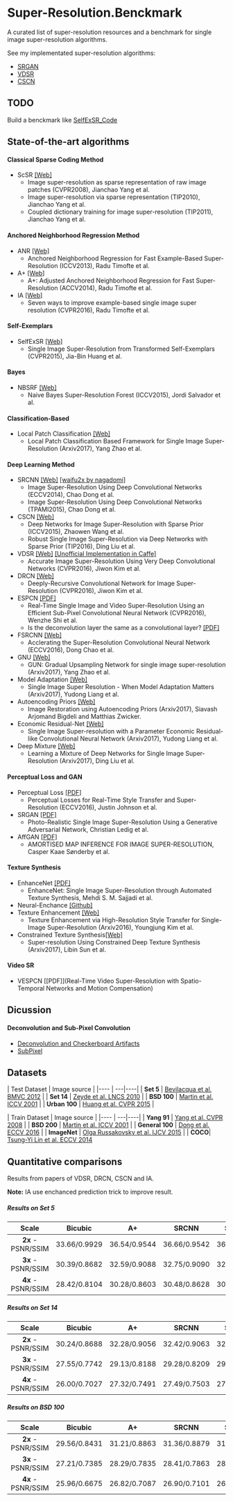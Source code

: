 # Super-Resolution.Benckmark
A curated list of super-resolution resources and a benchmark for single image super-resolution algorithms.

See my implementated super-resolution algorithms:

+ [SRGAN](https://github.com/huangzehao/torch-srgan)
+ [VDSR](https://github.com/huangzehao/caffe-vdsr)
+ [CSCN](https://github.com/huangzehao/SCN_Matlab)

## TODO
Build a benckmark like [SelfExSR_Code](https://sites.google.com/site/jbhuang0604/publications/struct_sr)

## State-of-the-art algorithms
#### Classical Sparse Coding Method
 * ScSR [[Web]](http://www.ifp.illinois.edu/~jyang29/ScSR.htm)
   * Image super-resolution as sparse representation of raw image patches (CVPR2008), Jianchao Yang et al.
   * Image super-resolution via sparse representation (TIP2010), Jianchao Yang et al.
   * Coupled dictionary training for image super-resolution (TIP2011), Jianchao Yang et al.
 
#### Anchored Neighborhood Regression Method
 * ANR [[Web]](http://www.vision.ee.ethz.ch/~timofter/ICCV2013_ID1774_SUPPLEMENTARY/index.html)
   * Anchored Neighborhood Regression for Fast Example-Based Super-Resolution (ICCV2013), Radu Timofte et al.
 * A+ [[Web]](http://www.vision.ee.ethz.ch/~timofter/ACCV2014_ID820_SUPPLEMENTARY/)
   * A+: Adjusted Anchored Neighborhood Regression for Fast Super-Resolution (ACCV2014), Radu Timofte et al.
 * IA [[Web]](http://www.vision.ee.ethz.ch/~timofter/CVPR2016_ID769_SUPPLEMENTARY/index.html)
   * Seven ways to improve example-based single image super resolution (CVPR2016), Radu Timofte et al.
 
#### Self-Exemplars
 * SelfExSR [[Web]](https://sites.google.com/site/jbhuang0604/publications/struct_sr)
   * Single Image Super-Resolution from Transformed Self-Exemplars (CVPR2015), Jia-Bin Huang et al.
 
#### Bayes
 * NBSRF [[Web]](http://jordisalvador-image.blogspot.com/2015/08/iccv-2015.html)
   * Naive Bayes Super-Resolution Forest (ICCV2015), Jordi Salvador et al.

#### Classification-Based
 * Local Patch Classification [[Web]](https://arxiv.org/abs/1703.04088)
   * Local Patch Classification Based Framework for Single Image Super-Resolution (Arxiv2017), Yang Zhao et al.

#### Deep Learning Method
 * SRCNN [[Web]](http://mmlab.ie.cuhk.edu.hk/projects/SRCNN.html) [[waifu2x by nagadomi]](https://github.com/nagadomi/waifu2x)
   * Image Super-Resolution Using Deep Convolutional Networks (ECCV2014), Chao Dong et al.
   * Image Super-Resolution Using Deep Convolutional Networks (TPAMI2015), Chao Dong et al.
 * CSCN [[Web]](http://www.ifp.illinois.edu/~dingliu2/iccv15/)
   * Deep Networks for Image Super-Resolution with Sparse Prior (ICCV2015), Zhaowen Wang et al.
   * Robust Single Image Super-Resolution via Deep Networks with Sparse Prior (TIP2016), Ding Liu et al.
 * VDSR [[Web]](http://cv.snu.ac.kr/research/VDSR/) [[Unofficial Implementation in Caffe]](https://github.com/huangzehao/caffe-vdsr)
   * Accurate Image Super-Resolution Using Very Deep Convolutional Networks (CVPR2016), Jiwon Kim et al.
 * DRCN [[Web]](http://cv.snu.ac.kr/research/DRCN/)
   * Deeply-Recursive Convolutional Network for Image Super-Resolution (CVPR2016), Jiwon Kim et al. 
 * ESPCN [[PDF]](http://www.cv-foundation.org/openaccess/content_cvpr_2016/papers/Shi_Real-Time_Single_Image_CVPR_2016_paper.pdf)
   * Real-Time Single Image and Video Super-Resolution Using an Efficient Sub-Pixel Convolutional Neural Network (CVPR2016), Wenzhe Shi et al.
   * Is the deconvolution layer the same as a convolutional layer? [[PDF]](https://arxiv.org/ftp/arxiv/papers/1609/1609.07009.pdf)
 * FSRCNN [[Web]](http://mmlab.ie.cuhk.edu.hk/projects/FSRCNN.html)
   * Acclerating the Super-Resolution Convolutional Neural Network (ECCV2016), Dong Chao et al.
 * GNU [[Web]](https://arxiv.org/abs/1703.04244)
   * GUN: Gradual Upsampling Network for single image super-resolution (Arxiv2017), Yang Zhao et al.
 * Model Adaptation [[Web]](https://arxiv.org/abs/1703.10889)
   * Single Image Super Resolution - When Model Adaptation Matters (Arxiv2017), Yudong Liang et al.
 * Autoencoding Priors [[Web]](https://arxiv.org/abs/1703.09964)
   * Image Restoration using Autoencoding Priors (Arxiv2017), Siavash Arjomand Bigdeli and Matthias Zwicker.
 * Economic Residual-Net [[Web]](https://arxiv.org/abs/1703.08173)
   * Single Image Super-resolution with a Parameter Economic Residual-like Convolutional Neural Network (Arxiv2017), Yudong Liang et al.
 * Deep Mixture [[Web]](https://arxiv.org/abs/1701.00823)
   * Learning a Mixture of Deep Networks for Single Image Super-Resolution (Arxiv2017), Ding Liu et al.
   
#### Perceptual Loss and GAN
 * Perceptual Loss [[PDF]](http://cs.stanford.edu/people/jcjohns/papers/eccv16/JohnsonECCV16.pdf)
   * Perceptual Losses for Real-Time Style Transfer and Super-Resolution (ECCV2016), Justin Johnson et al.
 * SRGAN [[PDF]](https://arxiv.org/abs/1609.04802)
   * Photo-Realistic Single Image Super-Resolution Using a Generative Adversarial Network, Christian Ledig et al.
 * AffGAN [[PDF]](https://arxiv.org/pdf/1610.04490.pdf)
   * AMORTISED MAP INFERENCE FOR IMAGE SUPER-RESOLUTION, Casper Kaae Sønderby et al.
#### Texture Synthesis   
 * EnhanceNet [[PDF]](https://arxiv.org/abs/1612.07919)
   * EnhanceNet: Single Image Super-Resolution through Automated Texture Synthesis, Mehdi S. M. Sajjadi et al.
 * Neural-Enchance [[Github]](https://github.com/alexjc/neural-enhance)
 * Texture Enhancement [[Web]](https://arxiv.org/abs/1612.00085)   
   * Texture Enhancement via High-Resolution Style Transfer for Single-Image Super-Resolution (Arxiv2016), Youngjung Kim et al.
 * Constrained Texture Synthesis[[Web]](https://arxiv.org/abs/1701.07604)
   * Super-resolution Using Constrained Deep Texture Synthesis (Arxiv2017), Libin Sun et al.
   
#### Video SR
 * VESPCN [[PDF]](Real-Time Video Super-Resolution with Spatio-Temporal Networks and Motion Compensation)
 
## Dicussion
#### Deconvolution and Sub-Pixel Convolution
 * [Deconvolution and Checkerboard Artifacts](http://distill.pub/2016/deconv-checkerboard/)
 * [SubPixel](https://github.com/Tetrachrome/subpixel)
 

## Datasets

| Test Dataset | Image source |
|---- | ---|----|
| **Set 5** |  [Bevilacqua et al. BMVC 2012](http://people.rennes.inria.fr/Aline.Roumy/results/SR_BMVC12.html)  |
| **Set 14** |  [Zeyde et al. LNCS 2010](https://sites.google.com/site/romanzeyde/research-interests)  |
| **BSD 100** | [Martin et al. ICCV 2001](https://www.eecs.berkeley.edu/Research/Projects/CS/vision/bsds/) |
| **Urban 100** | [Huang et al. CVPR 2015](https://sites.google.com/site/jbhuang0604/publications/struct_sr)  |

| Train Dataset | Image source |
|---- | ---|----|
| **Yang 91** |  [Yang et al. CVPR 2008](http://www.ifp.illinois.edu/~jyang29/ScSR.htm)  |
| **BSD 200** | [Martin et al. ICCV 2001](https://www.eecs.berkeley.edu/Research/Projects/CS/vision/bsds/) |
| **General 100** | [Dong et al. ECCV 2016](http://mmlab.ie.cuhk.edu.hk/projects/FSRCNN.html) |
| **ImageNet** | [Olga Russakovsky et al. IJCV 2015](http://www.image-net.org/) |
| **COCO**| [Tsung-Yi Lin et al. ECCV 2014](http://mscoco.org/)
## Quantitative comparisons
Results from papers of VDSR, DRCN, CSCN and IA.

**Note:** IA use enchanced prediction trick to improve result.
##### Results on Set 5

|  Scale    | Bicubic | A+  | SRCNN | SelfExSR | CSCN | VDSR | DRCN | IA |
|:---------:|:-------:|:--------:|:------:|:----:|:----:|:----:|:----:|:----:|
| **2x** - PSNR/SSIM|   33.66/0.9929	|   36.54/0.9544	|   36.66/0.9542	|   36.49/0.9537	|  36.93/0.9552	|  37.53/0.9587	|  37.63/0.9588	|37.39/|    
| **3x** - PSNR/SSIM|   30.39/0.8682	|   32.59/0.9088	|   32.75/0.9090	|   32.58/0.9093	|  33.10/0.9144	|  33.66/0.9213	|  33.82/0.9226	|33.46/|  
| **4x** - PSNR/SSIM|   28.42/0.8104	|   30.28/0.8603	|   30.48/0.8628	|   30.31/0.8619	|  30.86/0.8732	|  31.35/0.8838	|  31.53/0.8854	|31.10/|  

##### Results on Set 14

|  Scale    | Bicubic | A+  | SRCNN | SelfExSR | CSCN | VDSR | DRCN | IA |
|:---------:|:-------:|:--------:|:------:|:----:|:----:|:----:|:----:|:----:|
| **2x** - PSNR/SSIM|   30.24/0.8688	|   32.28/0.9056	|   32.42/0.9063	|   32.22/0.9034	|  32.56/0.9074	|  33.03/0.9124	|  33.04/0.9118	|32.87/|    
| **3x** - PSNR/SSIM|   27.55/0.7742	|   29.13/0.8188	|   29.28/0.8209	|   29.16/0.8196	|  29.41/0.8238	|  29.77/0.8314	|  29.76/0.8311	|29.69/|  
| **4x** - PSNR/SSIM|   26.00/0.7027	|   27.32/0.7491	|   27.49/0.7503	|   27.40/0.7518	|  27.64/0.7587	|  28.01/0.7674	|  28.02/0.7670	|27.88/|  

##### Results on BSD 100

|  Scale    | Bicubic | A+  | SRCNN | SelfExSR | CSCN | VDSR | DRCN | IA |
|:---------:|:-------:|:--------:|:------:|:----:|:----:|:----:|:----:|:----:|
| **2x** - PSNR/SSIM|   29.56/0.8431	|   31.21/0.8863	|   31.36/0.8879	|   31.18/0.8855	|  31.40/0.8884	|  31.90/0.8960	|  31.85/0.8942	|31.79/|
| **3x** - PSNR/SSIM|   27.21/0.7385	|   28.29/0.7835	|   28.41/0.7863	|   28.29/0.7840	|  28.50/0.7885	|  28.82/0.7976	|  28.80/0.7963	|28.76/|  
| **4x** - PSNR/SSIM|   25.96/0.6675	|   26.82/0.7087	|   26.90/0.7101	|   26.84/0.7106	|  27.03/0.7161	|  27.29/0.7251	|  27.23/0.7233	|27.25/|  
